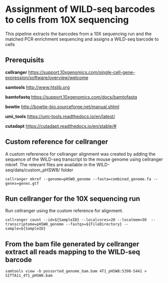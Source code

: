 # Assignment of WILD-seq barcodes to cells from 10X sequencing
This pipeline extracts the barcodes from a 10X sequencing run and the matched PCR enrichment sequencing and assigns a WILD-seq barcode to cells

## Prerequisits
**cellranger** https://support.10xgenomics.com/single-cell-gene-expression/software/overview/welcome

**samtools** http://www.htslib.org

**bamtofastq** https://support.10xgenomics.com/docs/bamtofastq

**bowtie** http://bowtie-bio.sourceforge.net/manual.shtml

**umi_tools** https://umi-tools.readthedocs.io/en/latest/

**cutadapt** https://cutadapt.readthedocs.io/en/stable/#

## Custom reference for cellranger

A custom referenece for cellranger alignment was created by adding the sequence of the WILD-seq transcript to the mouse genome using cellranger mkref. The relevant files are available in the WILD-seq/data/custom_pHSW8/ folder

```
cellranger mkref --genome=pHSW8_genome --fasta=combined_genome.fa --genes=genes.gtf
```

## Run cellranger for the 10X sequencing run

Run cellranger using the custom reference for alignment.

```
cellranger count --id=${SampleID} --localcores=20 --localmem=50  --transcriptome=pHSW8_genome --fastqs=${FileDirectory} --sample=${SampleID}
```

## From the bam file generated by cellranger extract all reads mapping to the WILD-seq barcode

```
samtools view -b possorted_genome_bam.bam 4T1_pHSW8:5398-5441 > SITTA11_4T1_pHSW8.bam
```




